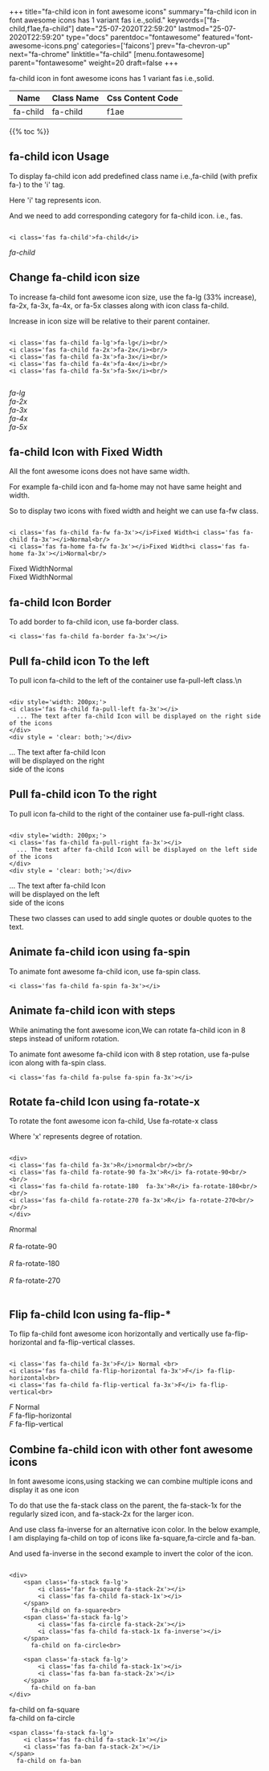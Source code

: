 +++
title="fa-child icon in font awesome icons"
summary="fa-child icon in font awesome icons has 1 variant fas i.e.,solid."
keywords=["fa-child,f1ae,fa-child"]
date="25-07-2020T22:59:20"
lastmod="25-07-2020T22:59:20"
type="docs"
parentdoc="fontawesome"
featured='font-awesome-icons.png'
categories=['faicons']
prev="fa-chevron-up"
next="fa-chrome"
linktitle="fa-child"
[menu.fontawesome]
parent="fontawesome"
weight=20
draft=false
+++


fa-child icon in font awesome icons has 1 variant fas i.e.,solid.

<div class='table-responsive'><table class='table'><thead><tr><th>Name</th><th>Class Name</th><th>Css Content Code</th></tr></thead><tbody><tr><td>fa-child</td><td>fa-child</td><td>f1ae</td></tr></tbody></table></div>


{{% toc %}}


## fa-child icon Usage

To display fa-child icon add predefined class name i.e.,fa-child (with prefix fa-) to the 'i' tag.

Here 'i' tag represents icon.

And we need to add corresponding category for fa-child icon. i.e., fas.


```

<i class='fas fa-child'>fa-child</i>
```

<i class='fas fa-child'>fa-child</i>




## Change fa-child icon size
To increase fa-child font awesome icon size, use the fa-lg (33% increase), fa-2x, fa-3x, fa-4x, or fa-5x classes along with icon class fa-child.

Increase in icon size will be relative to their parent container. 

```

<i class='fas fa-child fa-lg'>fa-lg</i><br/>
<i class='fas fa-child fa-2x'>fa-2x</i><br/>
<i class='fas fa-child fa-3x'>fa-3x</i><br/>
<i class='fas fa-child fa-4x'>fa-4x</i><br/>
<i class='fas fa-child fa-5x'>fa-5x</i><br/>
            
```

<i class='fas fa-child fa-lg'>fa-lg</i><br/>
<i class='fas fa-child fa-2x'>fa-2x</i><br/>
<i class='fas fa-child fa-3x'>fa-3x</i><br/>
<i class='fas fa-child fa-4x'>fa-4x</i><br/>
<i class='fas fa-child fa-5x'>fa-5x</i><br/>
            



## fa-child Icon with Fixed Width 

All the font awesome icons does not have same width.

For example fa-child icon and fa-home may not have same height and width.

So to display two icons with fixed width and height we can use fa-fw class.


```

<i class='fas fa-child fa-fw fa-3x'></i>Fixed Width<i class='fas fa-child fa-3x'></i>Normal<br/>
<i class='fas fa-home fa-fw fa-3x'></i>Fixed Width<i class='fas fa-home fa-3x'></i>Normal<br/>
```

<i class='fas fa-child fa-fw fa-3x'></i>Fixed Width<i class='fas fa-child fa-3x'></i>Normal<br/>
<i class='fas fa-home fa-fw fa-3x'></i>Fixed Width<i class='fas fa-home fa-3x'></i>Normal<br/>



## fa-child Icon Border 

To add border to fa-child icon, use fa-border class.


```
<i class='fas fa-child fa-border fa-3x'></i>

```
<i class='fas fa-child fa-border fa-3x'></i>





## Pull fa-child icon To the left

To pull icon fa-child to the left of the container use fa-pull-left class.\n

```

<div style='width: 200px;'>
<i class='fas fa-child fa-pull-left fa-3x'></i>
  ... The text after fa-child Icon will be displayed on the right side of the icons
</div>
<div style = 'clear: both;'></div>
```

<div style='width: 200px;'>
<i class='fas fa-child fa-pull-left fa-3x'></i>
  ... The text after fa-child Icon will be displayed on the right side of the icons
</div>
<div style = 'clear: both;'></div>




## Pull fa-child icon To the right
To pull icon fa-child to the right of the container use fa-pull-right class.

```

<div style='width: 200px;'>
<i class='fas fa-child fa-pull-right fa-3x'></i>
  ... The text after fa-child Icon will be displayed on the left side of the icons
</div>
<div style = 'clear: both;'></div>
```

<div style='width: 200px;'>
<i class='fas fa-child fa-pull-right fa-3x'></i>
  ... The text after fa-child Icon will be displayed on the left side of the icons
</div>
<div style = 'clear: both;'></div>

These two classes can used to add single quotes or double quotes to the text.


## Animate fa-child icon using fa-spin
To animate font awesome fa-child icon, use fa-spin class.

```
<i class='fas fa-child fa-spin fa-3x'></i>
```
<i class='fas fa-child fa-spin fa-3x'></i>




## Animate fa-child icon with steps
While animating the font awesome icon,We can rotate fa-child icon in 8 steps instead of uniform rotation.

To animate font awesome fa-child icon with 8 step rotation, use fa-pulse icon along with fa-spin class.


```
<i class='fas fa-child fa-pulse fa-spin fa-3x'></i>

```
<i class='fas fa-child fa-pulse fa-spin fa-3x'></i>





## Rotate fa-child Icon using fa-rotate-x
To rotate the font awesome icon fa-child, Use fa-rotate-x class

Where 'x' represents degree of rotation.


```

<div>
<i class='fas fa-child fa-3x'>R</i>normal<br/><br/>
<i class='fas fa-child fa-rotate-90 fa-3x'>R</i> fa-rotate-90<br/><br/> 
<i class='fas fa-child fa-rotate-180  fa-3x'>R</i> fa-rotate-180<br/><br/> 
<i class='fas fa-child fa-rotate-270 fa-3x'>R</i> fa-rotate-270<br/><br/>
</div>
```

<div>
<i class='fas fa-child fa-3x'>R</i>normal<br/><br/>
<i class='fas fa-child fa-rotate-90 fa-3x'>R</i> fa-rotate-90<br/><br/> 
<i class='fas fa-child fa-rotate-180  fa-3x'>R</i> fa-rotate-180<br/><br/> 
<i class='fas fa-child fa-rotate-270 fa-3x'>R</i> fa-rotate-270<br/><br/>
</div>




## Flip fa-child Icon using fa-flip-*
To flip fa-child font awesome icon horizontally and vertically use fa-flip-horizontal and fa-flip-vertical classes. 

```

<i class='fas fa-child fa-3x'>F</i> Normal <br>
<i class='fas fa-child fa-flip-horizontal fa-3x'>F</i> fa-flip-horizontal<br>
<i class='fas fa-child fa-flip-vertical fa-3x'>F</i> fa-flip-vertical<br>
```

<i class='fas fa-child fa-3x'>F</i> Normal <br>
<i class='fas fa-child fa-flip-horizontal fa-3x'>F</i> fa-flip-horizontal<br>
<i class='fas fa-child fa-flip-vertical fa-3x'>F</i> fa-flip-vertical<br>




## Combine fa-child icon with other font awesome icons
In font awesome icons,using stacking we can combine multiple icons and display it as one icon 

To do that use the fa-stack class on the parent, the fa-stack-1x for the regularly sized icon, and fa-stack-2x for the larger icon.

And use class fa-inverse for an alternative icon color. 
In the below example, I am displaying fa-child on top of icons like fa-square,fa-circle and fa-ban.

And used fa-inverse in the second example to invert the color of the icon.

```

<div>
    <span class='fa-stack fa-lg'>
        <i class='far fa-square fa-stack-2x'></i>
        <i class='fas fa-child fa-stack-1x'></i>
    </span>
      fa-child on fa-square<br>
    <span class='fa-stack fa-lg'>
        <i class='fas fa-circle fa-stack-2x'></i>
        <i class='fas fa-child fa-stack-1x fa-inverse'></i>
    </span>
      fa-child on fa-circle<br>

    <span class='fa-stack fa-lg'>
        <i class='fas fa-child fa-stack-1x'></i>
        <i class='fas fa-ban fa-stack-2x'></i>
    </span>
      fa-child on fa-ban
</div>
```

<div>
    <span class='fa-stack fa-lg'>
        <i class='far fa-square fa-stack-2x'></i>
        <i class='fas fa-child fa-stack-1x'></i>
    </span>
      fa-child on fa-square<br>
    <span class='fa-stack fa-lg'>
        <i class='fas fa-circle fa-stack-2x'></i>
        <i class='fas fa-child fa-stack-1x fa-inverse'></i>
    </span>
      fa-child on fa-circle<br>

    <span class='fa-stack fa-lg'>
        <i class='fas fa-child fa-stack-1x'></i>
        <i class='fas fa-ban fa-stack-2x'></i>
    </span>
      fa-child on fa-ban
</div>






